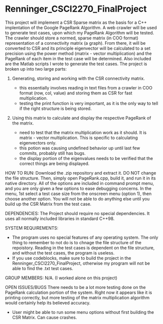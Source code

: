 # Renninger_CSCI2270_FinalProject

  This project will implement a CSR Sparse matrix as the basis for a C++ implentation of the 
Google PageRank Algorithm. A web crawler will be used to generate test cases, upon which my PageRank Algorithm will be tested.
The crawler should store a normed, sparse matrix (in COO format) representation of a connectivity matrix (a graph). From there, it will be converted to CSR and its principle eigenvector will be calculated to a set precision using the power method (matrix - vector multiplication) and the PageRank of each item in the test case will be determined. Also included are the Matlab scripts I wrote to generate the test cases. The project is broken up into two large parts:
  
  1) Generating, storing and working  with the CSR connectivity matrix.
      - this essentially involves reading in text files from a crawler in COO format (row, col, value) and storing them as CSR for      fast multiplication.
      - testing the print function is very important, as it is the only way to tell if the right structure is being stored.
      
  2) Using this matrix to calculate and display the respective PageRank of the matrix.
      - need to test that the matrix multiplication work as it should. It is matrix - vector multiplication. This is specific to        calculating eigenvectors only. 
      - this potion was causing undefined behavior up until last few commits, probably still has bugs.
      - the display portion of the eigenvalues needs to be verified that the correct things are being displayed.

HOW TO RUN:
Download the .zip repository and extract it. DO NOT change the file structure. Then, simply open PageRank.cpp, build it, and run it in its native directory. All of the options are included in command prompt menu, and you are only given a few options to ease debugging concerns. In the menu, 1st select a test case size from the onscreen menu (option 1), then choose another option. You will not be able to do anything else until you build up the CSR Matrix from the test case.

DEPENDENCIES:
The Project should require no special dependencies. It uses all normally included libraries in standard C++98.

SYSTEM REQUIREMENTS: 
- The program uses no special features of any operating system. The only thing to remember to not do is to chnage the file structure    of the repoistory. Reading in the test cases is dependent on the file structure, and without the test cases, the program is useless.
- If you use codeblocks, make sure to build the project in the Renninger_CSCI2270_FinalProject, otherwise my program will not be able   to find the .txt test cases.

GROUP MEMBERS:
N/A. (I worked alone on this project)

OPEN ISSUES/BUGS
There needs to be a lot more testing done on the PageRank calculation portion of the system. Right now it appears like it is printing correctly, but more testing of the matrix multiplication algorithm would certainly help its believed accuracy. 
- User might be able to run some menu options without first building the CSR Matrix. Can cause crashes.
